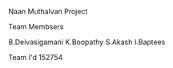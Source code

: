 Naan Muthalvan Project 

Team Membsers

B.Deivasigamani
K.Boopathy
S.Akash
I.Baptees

Team I'd 152754
